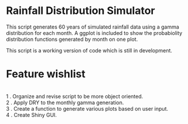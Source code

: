 # Rainfall Distribution Simulator

This script generates 60 years of simulated rainfall data using a gamma distribution for each month. 
A ggplot is included to show the probabiolity distribution functions generated by month on one plot.

This script is a working version of code which is still in development.

# Feature wishlist

</br> 1 . Organize and revise script to be more object oriented.
</br> 2 . Apply DRY to the monthly gamma generation.
</br> 3 . Create a function to generate various plots based on user input.
</br> 4 . Create Shiny GUI.
